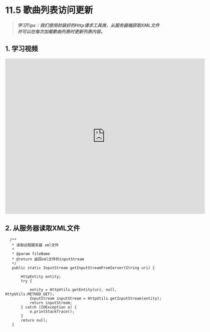 # 11.5 歌曲列表访问更新

>##### 学习Tips：我们使用封装好的Http请求工具类，从服务器端获取XML文件并可以在每次加载歌曲列表时更新列表内容。

## 1. 学习视频

<iframe frameborder="0" width="640" height="498" src="https://v.qq.com/iframe/player.html?vid=z0180bhmznp&tiny=0&auto=0" allowfullscreen></iframe>

## 2. 从服务器读取XML文件

```
  /**
   * 读取远程服务器 xml文件
   * 
   * @param fileName
   * @return 返回xml文件的inputStream
   */
   public static InputStream getInputStreamFromServer(String uri) {

       HttpEntity entity;
       try {

           entity = HttpUtils.getEntity(uri, null, HttpUtils.METHOD_GET);
           InputStream inputStream = HttpUtils.getInputStream(entity);
           return inputStream;
       } catch (IOException e) {
           e.printStackTrace();
       }
       return null;
   }
```